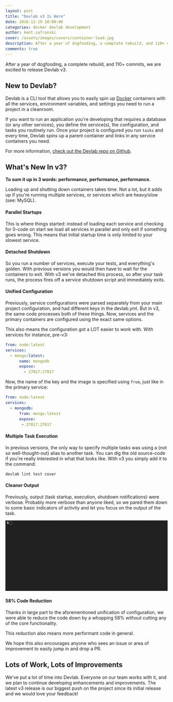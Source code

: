 ```yaml
---
layout: post
title: "Devlab v3 Is Here"
date: 2016-12-19 10:00:00
categories: docker devlab development
author: kent.safranski
cover: /assets/images/covers/container-load.jpg
description: After a year of dogfooding, a complete rebuild, and 110+ commits, we are excited to release Devlab v3.
comments: true
---
```


After a year of dogfooding, a complete rebuild, and 110+ commits, we are excited to release Devlab v3.

## New to Devlab?

Devlab is a CLI tool that allows you to easily spin up [Docker](https://www.docker.com/) containers with all the services, environment variables, and settings you need to run a project in a cleanroom.

If you want to run an application you're developing that requires a database (or any other services), you define the service(s), the configuration, and tasks you routinely run. Once your project is configured you run `tasks` and every time, Devlab spins up a parent container and links in any service containers you need.

For more information, [check out the Devlab repo on Github](https://github.com/TechnologyAdvice/DevLab).

## What's New In v3?

**To sum it up in 3 words: performance, performance, performance.**

Loading up and shutting down containers takes time. Not a lot, but it adds up if you're running multiple services, or services which are heavy/slow (see: MySQL).

#### Parallel Startups

This is where things started: instead of loading each service and checking for 0-code on start we load all services in parallel and only exit if something goes wrong. This means that initial startup time is only limited to your slowest service.

#### Detached Shutdown

So you run a number of services, execute your tests, and everything's golden. With previous versions you would then have to wait for the containers to exit. With v3 we've detached this process, so after your task runs, the process fires off a service shutdown script and immediately exits.

#### Unified Configuration

Previously, service configurations were parsed separately from your main project configuration, and had different keys in the devlab.yml. But in v3, the same code processes both of these things. Now, services and the primary containers are configured using the exact same options.

This also means the configuration got a LOT easier to work with. With services for instance, pre-v3:

```yaml
from: node:latest
services:
  - mongo:latest:
      name: mongodb
      expose:
        - 27017:27017
```

Now, the name of the key and the image is specified using `from`, just like in the primary service:

```yaml
from: node:latest
services:
  - mongodb:
      from: mongo:latest
      expose:
       - 27017:27017
```

#### Multiple Task Execution

In previous versions, the only way to specify multiple tasks was using a (not so well-thought-out) alias to another task. You can dig the old source-code if you're really interested in what that looks like. With v3 you simply add it to the command:

```
devlab lint test cover
```

#### Cleaner Output

Previously, output (task startup, execution, shutdown notifications) were verbose. Probably more verbose than anyone liked, so we pared them down to some basic indicators of activity and let you focus on the output of the task.

![demo](/assets/images/posts/devlab-v3-is-here/demo.gif)

#### 58% Code Reduction

Thanks in large part to the aforementioned unification of configuration, we were able to reduce the code down by a whopping 58% without cutting any of the core functionality.

This reduction also means more performant code in general.

We hope this also encourages anyone who sees an issue or area of improvement to easily jump in and drop a PR.

## Lots of Work, Lots of Improvements

We've put a lot of time into Devlab. Everyone on our team works with it, and we plan to continue developing enhancements and improvements. The latest v3 release is our biggest push on the project since its initial release and we would love your feedback!





